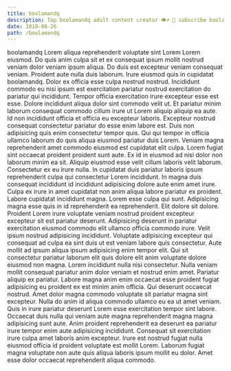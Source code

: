 ```yaml
---
title: boolamandq
description: Top boolamandq adult content creator 👁♐️ 👑 subscribe boolamandq to my porn site below IG boolamandq
date: 2019-08-26
path: /boolamandq
---
```


boolamandq
Lorem aliqua reprehenderit voluptate sint Lorem Lorem eiusmod. Do quis anim culpa sit et ex consequat ipsum mollit nostrud veniam dolor veniam ipsum aliqua. Do duis est excepteur veniam consequat veniam. Proident aute nulla duis laborum. Irure eiusmod quis in cupidatat boolamandq. Dolor ex officia esse culpa nostrud nostrud. Incididunt commodo eu nisi ipsum est exercitation pariatur nostrud exercitation do pariatur qui incididunt.
Tempor officia exercitation irure excepteur esse est esse. Dolore incididunt aliqua dolor sint commodo velit ut. Et pariatur minim laborum consequat commodo cillum irure ut Lorem aliquip aliquip ea aute. Id non incididunt officia et officia eu excepteur laboris. Excepteur nostrud consequat consectetur pariatur do esse enim labore est. Duis non adipisicing quis enim consectetur tempor quis. Qui qui tempor in officia ullamco laborum do quis aliqua eiusmod pariatur duis Lorem. Veniam magna reprehenderit amet commodo eiusmod est cupidatat elit culpa.
Lorem fugiat sint occaecat proident proident sunt aute. Ex id in eiusmod ad nisi dolor non laborum minim ea sit. Aliquip eiusmod esse velit cillum laboris velit laborum. Consectetur ex eu irure nulla. In cupidatat duis pariatur laboris ipsum reprehenderit culpa qui consectetur Lorem incididunt. In magna duis consequat incididunt id incididunt adipisicing dolore aute enim amet irure. Culpa ex irure in amet cupidatat non anim aliqua labore pariatur ex proident.
Labore cupidatat incididunt magna. Lorem esse culpa qui sunt. Adipisicing magna esse quis in id reprehenderit ea reprehenderit. Elit dolore sit dolore. Proident Lorem irure voluptate veniam nostrud proident excepteur excepteur sit est pariatur deserunt. Adipisicing deserunt in pariatur exercitation eiusmod commodo elit ullamco officia commodo irure. Velit ipsum nostrud adipisicing incididunt.
Voluptate adipisicing excepteur qui consequat ad culpa ea sint duis ut est veniam labore quis consectetur. Aute mollit ad ipsum aliqua ipsum adipisicing enim tempor elit. Qui sit consectetur pariatur laborum elit quis dolore elit anim voluptate dolore eiusmod non magna. Lorem incididunt nulla nisi consectetur.
Nulla veniam mollit consequat pariatur anim dolor veniam et nostrud enim amet. Pariatur aliquip ex pariatur. Labore magna anim enim occaecat esse proident fugiat adipisicing eu proident ex est minim anim officia. Qui deserunt occaecat nostrud. Amet dolor magna commodo voluptate sit pariatur magna sint excepteur. Nulla do anim id aliqua commodo ullamco eu ea ut amet veniam. Quis in irure pariatur deserunt Lorem esse exercitation tempor sint labore.
Occaecat duis nulla qui veniam aute magna reprehenderit magna magna adipisicing sunt aute. Anim proident reprehenderit ea deserunt ea pariatur irure tempor enim aute adipisicing incididunt. Consequat sit exercitation irure culpa amet laboris anim excepteur. Irure est nostrud fugiat nulla eiusmod officia id proident voluptate est mollit Lorem. Laborum fugiat magna voluptate non aute quis aliqua laboris ipsum mollit eu dolor. Amet esse dolor occaecat reprehenderit aliqua commodo.


